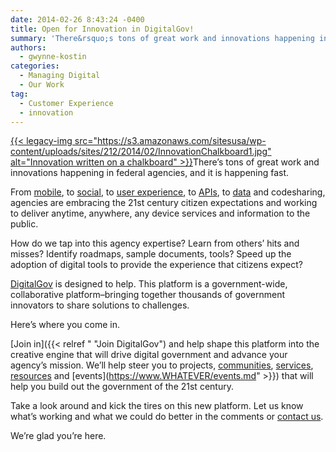```yaml
---
date: 2014-02-26 8:43:24 -0400
title: Open for Innovation in DigitalGov!
summary: 'There&rsquo;s tons of great work and innovations happening in federal agencies, and it is happening fast. From mobile, to social, to user experience, to APIs, to data and codesharing, agencies are embracing the 21st century citizen expectations and working to deliver anytime, anywhere, any device services and'
authors:
  - gwynne-kostin
categories:
  - Managing Digital
  - Our Work
tag:
  - Customer Experience
  - innovation
---
```


<p id="docs-internal-guid-2be0b883-1e35-bf9a-aa33-087a71ace423" dir="ltr">
  <a href="https://s3.amazonaws.com/sitesusa/wp-content/uploads/sites/212/2014/02/InnovationChalkboard1.jpg">{{< legacy-img src="https://s3.amazonaws.com/sitesusa/wp-content/uploads/sites/212/2014/02/InnovationChalkboard1.jpg" alt="Innovation written on a chalkboard" >}}</a>There’s tons of great work and innovations happening in federal agencies, and it is happening fast.
</p>

<p dir="ltr">
  From <a href="https://www.WHATEVER/category/mobile/">mobile</a>, to <a href="https://www.WHATEVER/category/socialmedia/">social</a>, to <a href="https://www.WHATEVER/category/ux/">user experience</a>, to <a href="https://www.WHATEVER/category/code/api/">APIs</a>, to <a href="https://www.WHATEVER/category/code/data1/">data</a> and codesharing, agencies are embracing the 21st century citizen expectations and working to deliver anytime, anywhere, any device services and information to the public.
</p>

<p dir="ltr">
  How do we tap into this agency expertise? Learn from others’ hits and misses? Identify roadmaps, sample documents, tools? Speed up the adoption of digital tools to provide the experience that citizens expect?
</p>

[DigitalGov](https://www.WHATEVER) is designed to help. This platform is a government-wide, collaborative platform&#8211;bringing together thousands of government innovators to share solutions to challenges.

Here’s where you come in. 

[Join in]({{< relref " "Join DigitalGov") and help shape this platform into the creative engine that will drive digital government and advance your agency’s mission. We&#8217;ll help steer you to projects, [communities](https://www.WHATEVER/communities/ "Communities"), [services](https://www.WHATEVER/services/ "Services"), [resources](https://www.WHATEVER/resources/ "Resources") and [events](https://www.WHATEVER/events.md" >}}) that will help you build out the government of the 21st century. 

Take a look around and kick the tires on this new platform. Let us know what’s working and what we could do better in the comments or [contact us](https://www.WHATEVER/contact-us/ "Contact Us"). 

We&#8217;re glad you&#8217;re here.